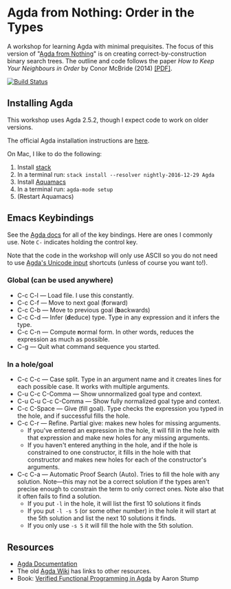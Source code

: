 # Agda from Nothing: Order in the Types
A workshop for learning Agda with minimal prequisites.
The focus of this version of "[Agda from Nothing](https://github.com/scott-fleischman/agda-from-nothing)" is on creating correct-by-construction binary search trees.
The outline and code follows the paper *How to Keep Your Neighbours in Order* by Conor McBride (2014) [[PDF]](https://personal.cis.strath.ac.uk/conor.mcbride/Pivotal.pdf).

[![Build Status](https://travis-ci.org/scott-fleischman/agda-from-nothing-2017.svg?branch=master)](https://travis-ci.org/scott-fleischman/agda-from-nothing-2017)

## Installing Agda
This workshop uses Agda 2.5.2, though I expect code to work on older versions.

The official Agda installation instructions are [here](http://agda.readthedocs.io/en/latest/getting-started/installation.html).

On Mac, I like to do the following:

1. Install [stack](http://docs.haskellstack.org/en/stable/install_and_upgrade/#mac-os-x)
2. In a terminal run: `stack install --resolver nightly-2016-12-29 Agda`
3. Install [Aquamacs](http://aquamacs.org/)
4. In a terminal run: `agda-mode setup`
5. (Restart Aquamacs)

## Emacs Keybindings
See the [Agda docs](http://agda.readthedocs.io/en/latest/tools/emacs-mode.html) for all of the key bindings. Here are ones I commonly use. Note `C-` indicates holding the control key.

Note that the code in the workshop will only use ASCII so you do not need to use [Agda's Unicode input](http://agda.readthedocs.io/en/latest/tools/emacs-mode.html#unicode-input) shortcuts (unless of course you want to!).

### Global (can be used anywhere)
* C-c C-l — Load file. I use this constantly.
* C-c C-f	— Move to next goal (**f**orward)
* C-c C-b — Move to previous goal (**b**ackwards)
* C-c C-d — Infer (**d**educe) type. Type in any expression and it infers the type.
* C-c C-n — Compute **n**ormal form. In other words, reduces the expression as much as possible.
* C-g — Quit what command sequence you started.

### In a hole/goal
* C-c C-c — Case split. Type in an argument name and it creates lines for each possible case. It works with multiple arguments.
* C-u C-c C-Comma — Show unnormalized goal type and context.
* C-u C-u C-c C-Comma — Show fully normalized goal type and context.
* C-c C-Space — Give (fill goal). Type checks the expression you typed in the hole, and if successful fills the hole.
* C-c C-r — Refine. Partial give: makes new holes for missing arguments.
  * If you've entered an expression in the hole, it will fill in the hole with that expression and make new holes for any missing arguments.
  * If you haven't entered anything in the hole, and if the hole is constrained to one constructor, it fills in the hole with that constructor and makes new holes for each of the constructor's arguments.
* C-c C-a — Automatic Proof Search (Auto). Tries to fill the hole with any solution. Note—this may not be a correct solution if the types aren't precise enough to constrain the term to only correct ones. Note also that it often fails to find a solution.
  * If you put `-l` in the hole, it will list the first 10 solutions it finds
  * If you put `-l -s 5` (or some other number) in the hole it will start at the 5th solution and list the next 10 solutions it finds.
  * If you only use `-s 5` it will fill the hole with the 5th solution.


## Resources
* [Agda Documentation](http://agda.readthedocs.io/)
* The old [Agda Wiki](http://wiki.portal.chalmers.se/agda/pmwiki.php?n=Main.Documentation) has links to other resources.
* Book: [Verified Functional Programming in Agda](http://www.amazon.com/Verified-Functional-Programming-Aaron-Stump/dp/1970001240) by Aaron Stump
